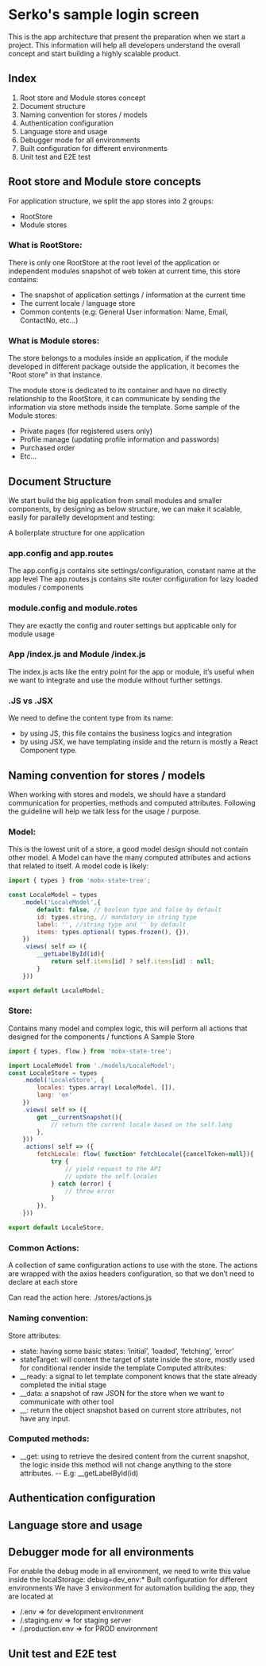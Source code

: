# Serko's sample login screen

This is the app architecture that present the preparation when we start a project. This information will help all developers understand the overall concept and start building a highly scalable product.

## Index

1.	Root store and Module stores concept
2.	Document structure
3.	Naming convention for stores / models
4.	Authentication configuration
5.	Language store and usage
6.	Debugger mode for all environments
7.	Built configuration for different environments
8.	Unit test and E2E test

## Root store and Module store concepts
For application structure, we split the app stores into 2 groups:
- RootStore
- Module stores

### What is RootStore:
There is only one RootStore at the root level of the application or independent modules
snapshot of web token at current time, this store contains:
- The snapshot of application settings / information at the current time
- The current locale / language store
- Common contents (e.g: General User information: Name, Email, ContactNo, etc…)

### What is Module stores:

The store belongs to a modules inside an application, if the module developed in different package outside the application, it becomes the "Root store" in that instance.
 
The module store is dedicated to its container and have no directly relationship to the RootStore, it can communicate by sending the information via store methods inside the template. Some sample of the Module stores:
- Private pages (for registered users only)
- Profile manage (updating profile information and passwords)
- Purchased order
- Etc…

## Document Structure

We start build the big application from small modules and smaller components, by designing as below structure, we can make it scalable, easily for parallelly development and testing:


A boilerplate structure for one application

### app.config and app.routes
The app.config.js contains site settings/configuration, constant name at the app level
The app.routes.js contains site router configuration for lazy loaded modules / components

### module.config and module.rotes
They are exactly the config and router settings but applicable only for module usage

### App /index.js and Module /index.js
The index.js acts like the entry point for the app or module, it’s useful when we want to integrate and use the module without further settings.

### .JS vs .JSX
We need to define the content type from its name:
- by using JS, this file contains the business logics and integration
- by using JSX, we have templating inside and the return is mostly a React Component type.

## Naming convention for stores / models
When working with stores and models, we should have a standard communication for properties, methods and computed attributes. Following the guideline will help we talk less for the usage / purpose.

### Model:
This is the lowest unit of a store, a good model design should not contain other model. A Model can have the many computed attributes and actions that related to itself. A model code is likely:

```javascript
import { types } from 'mobx-state-tree';

const LocaleModel = types
    .model('LocaleModel',{
        default: false, // boolean type and false by default
        id: types.string, // mandatory in string type
        label: '', //string type and '' by default
        items: types.optional( types.frozen(), {}),
    })
    .views( self => ({
        __getLabelById(id){
            return self.items[id] ? self.items[id] : null;
        }
    }))

export default LocaleModel;
```

### Store:
Contains many model and complex logic, this will perform all actions that designed for the components / functions
A Sample Store

```javascript
import { types, flow } from 'mobx-state-tree';

import LocaleModel from './models/LocaleModel';
const LocaleStore = types
    .model('LocaleStore', {
        locales: types.array( LocaleModel, []),
        lang: 'en'
    })
    .views( self => ({
        get __currentSnapshot(){
            // return the current locale based on the self.lang
        },
    }))
    .actions( self => ({
        fetchLocale: flow( function* fetchLocale({cancelToken=null}){
            try {
                // yield request to the API
                // update the self.locales
            } catch (error) {
                // throw error
            }
        }),
    }))

export default LocaleStore;
```

### Common Actions:
A collection of same configuration actions to use with the store. The actions are wrapped with the axios headers configuration, so that we don’t need to declare at each store

Can read the action here: ./stores/actions.js

### Naming convention:
Store attributes:
- state: having some basic states: ‘initial’, ‘loaded’, ‘fetching’, ‘error’
- stateTarget: will content the target of state inside the store, mostly used for conditional render inside the template
Computed attributes:
- __ready: a signal to let template component knows that the state already completed the initial stage
- __data: a snapshot of raw JSON for the store when we want to communicate with other tool
- __<name of the objet>: return the object snapshot based on current store attributes, not have any input.

### Computed methods:
- __get<name of the object>: using to retrieve the desired content from the current snapshot, the logic inside this method will not change anything to the store attributes.
-- E.g: __getLabelById(id)

## Authentication configuration

## Language store and usage

## Debugger mode for all environments

For enable the debug mode in all environment, we need to write this value inside the localStorage:
debug=dev_env:*
Built configuration for different environments
We have 3 environment for automation building the app, they are located at
- <root>/.env => for development environment
- <root>/.staging.env => for staging server
- <root>/.production.env => for PROD environment

## Unit test and E2E test

